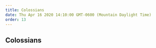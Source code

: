 ```yaml
---
title: Colossians
date: Thu Apr 16 2020 14:10:00 GMT-0600 (Mountain Daylight Time)
order: 13
---
```


## Colossians